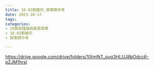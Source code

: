 ```yaml
---
title: 10.02劉碧珍_貿策期中考
date: 2023-10-17
tags: 
categories:
- 10貿易理論與貿易政策
- 10.02劉碧珍
- 貿策期中考

---
```

https://drive.google.com/drive/folders/1lXmfkT_oug3HLUJ8bOdcc6-pZJM1hrsl
